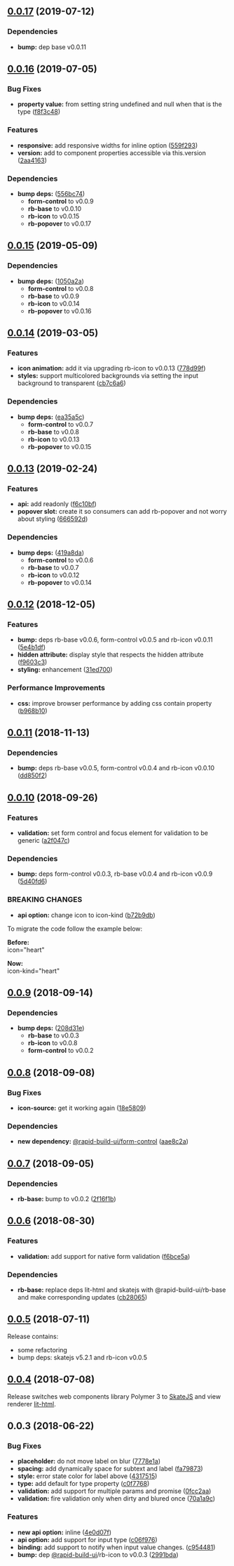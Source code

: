 ## [0.0.17](https://github.com/rapid-build-ui/rb-input/compare/v0.0.16...v0.0.17) (2019-07-12)


### Dependencies

* **bump:** dep base v0.0.11



## [0.0.16](https://github.com/rapid-build-ui/rb-input/compare/v0.0.15...v0.0.16) (2019-07-05)


### Bug Fixes

* **property value:** from setting string undefined and null when that is the type ([f8f3c48](https://github.com/rapid-build-ui/rb-input/commit/f8f3c48))


### Features

* **responsive:** add responsive widths for inline option ([559f293](https://github.com/rapid-build-ui/rb-input/commit/559f293))
* **version:** add to component properties accessible via this.version ([2aa4163](https://github.com/rapid-build-ui/rb-input/commit/2aa4163))


### Dependencies

* **bump deps:** ([556bc74](https://github.com/rapid-build-ui/rb-input/commit/556bc74))
	* **form-control** to v0.0.9
	* **rb-base** to v0.0.10
	* **rb-icon** to v0.0.15
	* **rb-popover** to v0.0.17



## [0.0.15](https://github.com/rapid-build-ui/rb-input/compare/v0.0.14...v0.0.15) (2019-05-09)


### Dependencies

* **bump deps:** ([1050a2a](https://github.com/rapid-build-ui/rb-input/commit/1050a2a))
	* **form-control** to v0.0.8
	* **rb-base** to v0.0.9
	* **rb-icon** to v0.0.14
	* **rb-popover** to v0.0.16



## [0.0.14](https://github.com/rapid-build-ui/rb-input/compare/v0.0.13...v0.0.14) (2019-03-05)


### Features

* **icon animation:** add it via upgrading rb-icon to v0.0.13 ([778d99f](https://github.com/rapid-build-ui/rb-input/commit/778d99f))
* **styles:** support multicolored backgrounds via setting the input background to transparent ([cb7c6a6](https://github.com/rapid-build-ui/rb-input/commit/cb7c6a6))


### Dependencies

* **bump deps:** ([ea35a5c](https://github.com/rapid-build-ui/rb-input/commit/ea35a5c))
	* **form-control** to v0.0.7
	* **rb-base** to v0.0.8
	* **rb-icon** to v0.0.13
	* **rb-popover** to v0.0.15



## [0.0.13](https://github.com/rapid-build-ui/rb-input/compare/v0.0.12...v0.0.13) (2019-02-24)


### Features

* **api:** add readonly ([f6c10bf](https://github.com/rapid-build-ui/rb-input/commit/f6c10bf))
* **popover slot:** create it so consumers can add rb-popover and not worry about styling ([666592d](https://github.com/rapid-build-ui/rb-input/commit/666592d))


### Dependencies

* **bump deps:** ([419a8da](https://github.com/rapid-build-ui/rb-input/commit/419a8da))
	* **form-control** to v0.0.6
	* **rb-base** to v0.0.7
	* **rb-icon** to v0.0.12
	* **rb-popover** to v0.0.14



## [0.0.12](https://github.com/rapid-build-ui/rb-input/compare/v0.0.11...v0.0.12) (2018-12-05)


### Features

* **bump:** deps rb-base v0.0.6, form-control v0.0.5 and rb-icon v0.0.11 ([5e4b1df](https://github.com/rapid-build-ui/rb-input/commit/5e4b1df))
* **hidden attribute:** display style that respects the hidden attribute ([f9603c3](https://github.com/rapid-build-ui/rb-input/commit/f9603c3))
* **styling:** enhancement ([31ed700](https://github.com/rapid-build-ui/rb-input/commit/31ed700))


### Performance Improvements

* **css:** improve browser performance by adding css contain property ([b968b10](https://github.com/rapid-build-ui/rb-input/commit/b968b10))



## [0.0.11](https://github.com/rapid-build-ui/rb-input/compare/v0.0.10...v0.0.11) (2018-11-13)


### Dependencies

* **bump:** deps rb-base v0.0.5, form-control v0.0.4 and rb-icon v0.0.10 ([dd850f2](https://github.com/rapid-build-ui/rb-input/commit/dd850f2))



## [0.0.10](https://github.com/rapid-build-ui/rb-input/compare/v0.0.9...v0.0.10) (2018-09-26)


### Features

* **validation:** set form control and focus element for validation to be generic ([a2f047c](https://github.com/rapid-build-ui/rb-input/commit/a2f047c))


### Dependencies

* **bump:** deps form-control v0.0.3, rb-base v0.0.4 and rb-icon v0.0.9 ([5d40fd6](https://github.com/rapid-build-ui/rb-input/commit/5d40fd6))


### BREAKING CHANGES

* **api option:** change icon to icon-kind ([b72b9db](https://github.com/rapid-build-ui/rb-input/commit/b72b9db))

To migrate the code follow the example below:

**Before:**  
icon="heart"

**Now:**  
icon-kind="heart"



## [0.0.9](https://github.com/rapid-build-ui/rb-input/compare/v0.0.8...v0.0.9) (2018-09-14)


### Dependencies

* **bump deps:** ([208d31e](https://github.com/rapid-build-ui/rb-input/commit/208d31e))
	* **rb-base** to v0.0.3
	* **rb-icon** to v0.0.8
	* **form-control** to v0.0.2



## [0.0.8](https://github.com/rapid-build-ui/rb-input/compare/v0.0.7...v0.0.8) (2018-09-08)


### Bug Fixes

* **icon-source:** get it working again ([18e5809](https://github.com/rapid-build-ui/rb-input/commit/18e5809))


### Dependencies

* **new dependency:** [@rapid-build-ui/form-control](https://github.com/rapid-build-ui/form-control) ([aae8c2a](https://github.com/rapid-build-ui/rb-input/commit/aae8c2a))



## [0.0.7](https://github.com/rapid-build-ui/rb-input/compare/v0.0.6...v0.0.7) (2018-09-05)


### Dependencies

* **rb-base:** bump to v0.0.2 ([2f16f1b](https://github.com/rapid-build-ui/rb-input/commit/2f16f1b))



## [0.0.6](https://github.com/rapid-build-ui/rb-input/compare/v0.0.5...v0.0.6) (2018-08-30)


### Features

* **validation:** add support for native form validation ([f6bce5a](https://github.com/rapid-build-ui/rb-input/commit/f6bce5a))


### Dependencies

* **rb-base:** replace deps lit-html and skatejs with @rapid-build-ui/rb-base and make corresponding updates ([cb28065](https://github.com/rapid-build-ui/rb-input/commit/cb28065))



## [0.0.5](https://github.com/rapid-build-ui/rb-input/compare/v0.0.4...v0.0.5) (2018-07-11)


Release contains:
* some refactoring
* bump deps: skatejs v5.2.1 and rb-icon v0.0.5



## [0.0.4](https://github.com/rapid-build-ui/rb-input/compare/v0.0.3...v0.0.4) (2018-07-08)


Release switches web components library Polymer 3 to [SkateJS](http://skatejs.netlify.com/) and view renderer [lit-html](https://polymer.github.io/lit-html/).



## 0.0.3 (2018-06-22)


### Bug Fixes

* **placeholder:** do not move label on blur ([7778e1a](https://github.com/rapid-build-ui/rb-input/commit/7778e1a))
* **spacing:** add dynamically space for subtext and label ([fa79873](https://github.com/rapid-build-ui/rb-input/commit/fa79873))
* **style:** error state color for label above ([4317515](https://github.com/rapid-build-ui/rb-input/commit/4317515))
* **type:** add default for type property ([c0f7768](https://github.com/rapid-build-ui/rb-input/commit/c0f7768))
* **validation:** add support for multiple params and promise ([0fcc2aa](https://github.com/rapid-build-ui/rb-input/commit/0fcc2aa))
* **validation:** fire validation only when dirty and blured once ([70a1a9c](https://github.com/rapid-build-ui/rb-input/commit/70a1a9c))


### Features

* **new api option:** inline ([4e0d07f](https://github.com/rapid-build-ui/rb-input/commit/4e0d07f))
* **api option:** add support for input type ([c06f976](https://github.com/rapid-build-ui/rb-input/commit/c06f976))
* **binding:** add support to notify when input value changes. ([c954481](https://github.com/rapid-build-ui/rb-input/commit/c954481))
* **bump:** dep [@rapid-build-ui](https://github.com/rapid-build-ui)/rb-icon to v0.0.3 ([2991bda](https://github.com/rapid-build-ui/rb-input/commit/2991bda))



